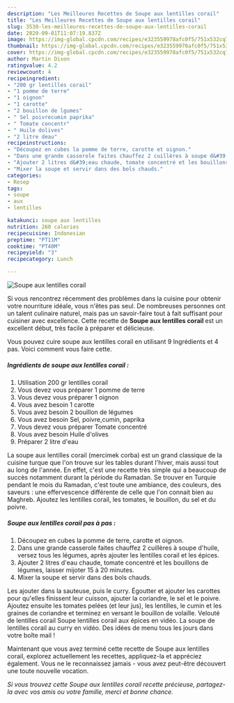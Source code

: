 ```yaml
---
description: "Les Meilleures Recettes de Soupe aux lentilles corail"
title: "Les Meilleures Recettes de Soupe aux lentilles corail"
slug: 3530-les-meilleures-recettes-de-soupe-aux-lentilles-corail
date: 2020-09-01T11:07:19.837Z
image: https://img-global.cpcdn.com/recipes/e323559978afc0f5/751x532cq70/soupe-aux-lentilles-corail-photo-principale-de-la-recette.jpg
thumbnail: https://img-global.cpcdn.com/recipes/e323559978afc0f5/751x532cq70/soupe-aux-lentilles-corail-photo-principale-de-la-recette.jpg
cover: https://img-global.cpcdn.com/recipes/e323559978afc0f5/751x532cq70/soupe-aux-lentilles-corail-photo-principale-de-la-recette.jpg
author: Martin Dixon
ratingvalue: 4.2
reviewcount: 4
recipeingredient:
- "200 gr lentilles corail"
- "1 pomme de terre"
- "1 oignon"
- "1 carotte"
- "2 bouillon de lgumes"
- " Sel poivrecumin paprika"
- " Tomate concentr"
- " Huile dolives"
- "2 litre deau"
recipeinstructions:
- "Découpez en cubes la pomme de terre, carotte et oignon."
- "Dans une grande casserole faites chauffez 2 cuillères à soupe d&#39;huile, versez tous les légumes, après ajouter les lentilles corail et les épices."
- "Ajouter 2 litres d&#39;eau chaude, tomate concentré et les bouillons de légumes, laisser mijoter 15 à 20 minutes."
- "Mixer la soupe et servir dans des bols chauds."
categories:
- Resep
tags:
- soupe
- aux
- lentilles

katakunci: soupe aux lentilles 
nutrition: 260 calories
recipecuisine: Indonesian
preptime: "PT11M"
cooktime: "PT40M"
recipeyield: "3"
recipecategory: Lunch

---
```



![Soupe aux lentilles corail](https://img-global.cpcdn.com/recipes/e323559978afc0f5/751x532cq70/soupe-aux-lentilles-corail-photo-principale-de-la-recette.jpg)

Si vous rencontrez récemment des problèmes dans la cuisine pour obtenir votre nourriture idéale, vous n'êtes pas seul. De nombreuses personnes ont un talent culinaire naturel, mais pas un savoir-faire tout à fait suffisant pour cuisiner avec excellence. Cette recette de <strong> Soupe aux lentilles corail </strong> est un excellent début, très facile à préparer et délicieuse.

<!--inarticleads1-->

Vous pouvez cuire soupe aux lentilles corail en utilisant 9 Ingrédients et 4 pas. Voici comment vous faire cette.

##### Ingrédients de soupe aux lentilles corail :

1. Utilisation 200 gr lentilles corail
1. Vous devez vous préparer 1 pomme de terre
1. Vous devez vous préparer 1 oignon
1. Vous avez besoin 1 carotte
1. Vous avez besoin 2 bouillon de légumes
1. Vous avez besoin  Sel, poivre,cumin, paprika
1. Vous devez vous préparer  Tomate concentré
1. Vous avez besoin  Huile d&#39;olives
1. Préparer 2 litre d&#39;eau


La soupe aux lentilles corail (mercimek corba) est un grand classique de la cuisine turque que l&#39;on trouve sur les tables durant l&#39;hiver, mais aussi tout au long de l&#39;année. En effet, c&#39;est une recette très simple qui a beaucoup de succès notamment durant la période du Ramadan. Se trouver en Turquie pendant le mois du Ramadan, c&#39;est toute une ambiance, des couleurs, des saveurs : une effervescence différente de celle que l&#39;on connait bien au Maghreb. Ajoutez les lentilles corail, les tomates, le bouillon, du sel et du poivre. 

<!--inarticleads2-->

##### Soupe aux lentilles corail pas à pas :

1. Découpez en cubes la pomme de terre, carotte et oignon.
1. Dans une grande casserole faites chauffez 2 cuillères à soupe d&#39;huile, versez tous les légumes, après ajouter les lentilles corail et les épices.
1. Ajouter 2 litres d&#39;eau chaude, tomate concentré et les bouillons de légumes, laisser mijoter 15 à 20 minutes.
1. Mixer la soupe et servir dans des bols chauds.


Les ajouter dans la sauteuse, puis le curry. Égoutter et ajouter les carottes pour qu&#39;elles finissent leur cuisson, ajouter la coriandre, le sel et le poivre. Ajoutez ensuite les tomates pelées (et leur jus), les lentilles, le cumin et les graines de coriandre et terminez en versant le bouillon de volaille. Velouté de lentilles corail Soupe lentilles corail aux épices en vidéo. La soupe de lentilles corail au curry en vidéo. Des idées de menu tous les jours dans votre boîte mail ! 

<!--inarticleads1-->

<p>
Maintenant que vous avez terminé cette recette de Soupe aux lentilles corail, explorez actuellement les recettes, appliquez-la et appréciez également. Vous ne le reconnaissez jamais - vous avez peut-être découvert une toute nouvelle vocation.
</p>

<p>
<i>Si vous trouvez cette Soupe aux lentilles corail recette précieuse, partagez-la avec vos amis ou votre famille, merci et bonne chance.</i>
</p>
